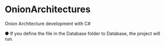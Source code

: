 # OnionArchitectures
 Onion Architecture development with C#

● If you define the file in the Database folder to Database, the project will run.
